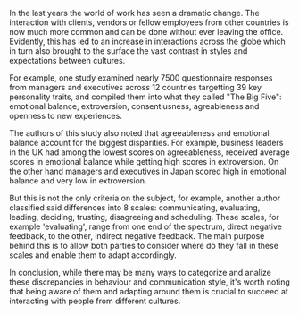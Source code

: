 

In the last years the world of work has seen a dramatic change. The interaction with clients, vendors or fellow employees from other countries is now much more common and can be done without ever leaving the office. Evidently, this has led to an increase in interactions across the globe which in turn also brought to the surface the vast contrast in styles and expectations between cultures.

For example, one study examined nearly 7500 questionnaire responses from managers and executives across 12 countries targetting 39 key personality traits, and compiled them into what they called "The Big Five": emotional balance, extroversion, consentiusness, agreableness and openness to new experiences.

The authors of this study also noted that agreeableness and emotional balance account for the biggest disparities. For example, business leaders in the UK had among the lowest scores on agreeableness, received average scores in emotional balance while getting high scores in extroversion. On the other hand managers and executives in Japan scored high in emotional balance and very low in extroversion.

But this is not the only criteria on the subject, for example, another author classified said differences into 8 scales: communicating, evaluating, leading, deciding, trusting, disagreeing and scheduling. These scales, for example 'evaluating', range from one end of the spectrum, direct negative feedback, to the other, indirect negative feedback. The main purpose behind this is to allow both parties to consider where do they fall in these scales and enable them to adapt accordingly.

In conclusion, while there may be many ways to categorize and analize these discrepancies in behaviour and communication style, it's worth noting that being aware of them and adapting around them is crucial to succeed at interacting with people from different cultures.